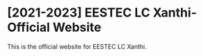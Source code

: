# [2021-2023] EESTEC LC Xanthi- Official Website

This is the official website for EESTEC LC Xanthi.

